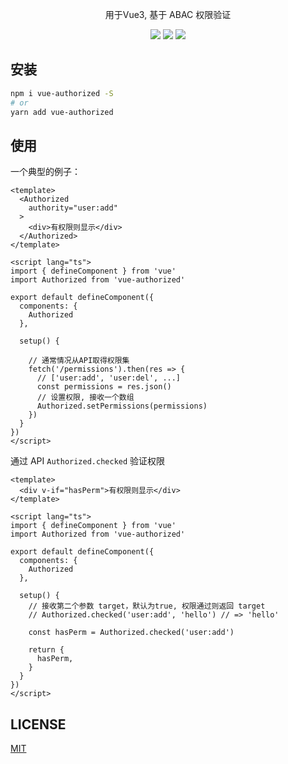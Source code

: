 <p align="center">
  <p align="center">用于Vue3, 基于 ABAC 权限验证</p>
  <p align="center">
    <img src="https://img.shields.io/github/package-json/v/xjh22222228/vue-authorized" />
    <img src="https://img.shields.io/static/v1.svg?label=&message=Vue3&style=flat-square&color=3fb984" />
    <img src="https://img.shields.io/github/license/xjh22222228/vue-authorized" />
  </p>
</p>




## 安装
```bash
npm i vue-authorized -S
# or
yarn add vue-authorized
```


## 使用

一个典型的例子：
```vue
<template>
  <Authorized
    authority="user:add"
  >
    <div>有权限则显示</div>
  </Authorized>
</template>

<script lang="ts">
import { defineComponent } from 'vue'
import Authorized from 'vue-authorized'

export default defineComponent({
  components: {
    Authorized
  },

  setup() {
    
    // 通常情况从API取得权限集
    fetch('/permissions').then(res => {
      // ['user:add', 'user:del', ...]
      const permissions = res.json()
      // 设置权限, 接收一个数组
      Authorized.setPermissions(permissions)
    })
  }
})
</script>
```


通过 API `Authorized.checked` 验证权限
```vue
<template>
  <div v-if="hasPerm">有权限则显示</div>
</template>

<script lang="ts">
import { defineComponent } from 'vue'
import Authorized from 'vue-authorized'

export default defineComponent({
  components: {
    Authorized
  },

  setup() {
    // 接收第二个参数 target，默认为true, 权限通过则返回 target
    // Authorized.checked('user:add', 'hello') // => 'hello'

    const hasPerm = Authorized.checked('user:add')

    return {
      hasPerm,
    }
  }
})
</script>
```



## LICENSE
[MIT](./LICENSE)
